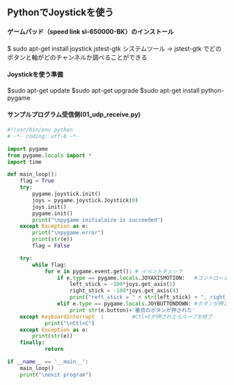 ## PythonでJoystickを使う

#### ゲームパッド（speed link sl-650000-BK）のインストール
$ sudo apt-get install joystick jstest-gtk
システムツール → jstest-gtk でどのボタンと軸がどのチャンネルか調べることができる

#### Joystickを使う準備
$sudo apt-get update
$sudo apt-get upgrade
$sudo apt-get install python-pygame

#### サンプルプログラム受信側(01_udp_receive.py)
```python
#!/usr/bin/env python
# -*- coding: utf-8 -*-

import pygame
from pygame.locals import *
import time

def main_loop():
    flag = True
    try:
        pygame.joystick.init()
        joys = pygame.joystick.Joystick(0)
        joys.init()
        pygame.init()
        print("\npygame initialaize is succeeded")
    except Exception as e:
        print("\npygame.error")
        print(str(e))
        flag = False

    try:
        while flag:
            for e in pygame.event.get(): # イベントチェック
                if e.type == pygame.locals.JOYAXISMOTION:   #コントロールAXIS
                    left_stick = -100*joys.get_axis(1)
                    right_stick = -100*joys.get_axis(4)
                    print("reft_stick = " + str(left_stick) + ", right_stick = " + str(right_stick))
                elif e.type == pygame.locals.JOYBUTTONDOWN: #ボタンが押された
                    print str(e.button)+'番目のボタンが押された'
    except KeyboardInterrupt  :         #Ctl+Cが押されたらループを終了
            print("\nCtl+C")
    except Exception as e:
        print(str(e))
    finally:
            return

if __name__ == '__main__':
    main_loop()
    print("\nexit program")
```
